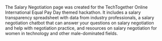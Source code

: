 The Salary Negotiation page was created for the TechTogether Online International Equal Pay Day themed hackathon. It includes a salary transparency spreadsheet with data from industry professionals, a salary negotiation chatbot that can answer your questions on salary negotiation and help with negotiation practice, and resources on salary negotiation for women in technology and other male-dominated fields. 
